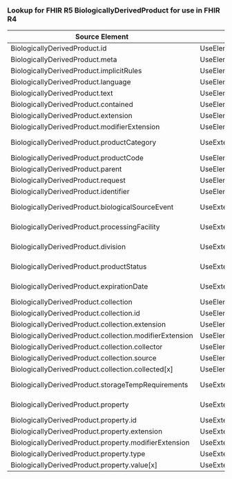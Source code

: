 ### Lookup for FHIR R5 BiologicallyDerivedProduct for use in FHIR R4

| Source Element | Usage | Target |
| -------------- | ----- | ------ |
| BiologicallyDerivedProduct.id | UseElementSameName | BiologicallyDerivedProduct.id |
| BiologicallyDerivedProduct.meta | UseElementSameName | BiologicallyDerivedProduct.meta |
| BiologicallyDerivedProduct.implicitRules | UseElementSameName | BiologicallyDerivedProduct.implicitRules |
| BiologicallyDerivedProduct.language | UseElementSameName | BiologicallyDerivedProduct.language |
| BiologicallyDerivedProduct.text | UseElementSameName | BiologicallyDerivedProduct.text |
| BiologicallyDerivedProduct.contained | UseElementSameName | BiologicallyDerivedProduct.contained |
| BiologicallyDerivedProduct.extension | UseElementSameName | BiologicallyDerivedProduct.extension |
| BiologicallyDerivedProduct.modifierExtension | UseElementSameName | BiologicallyDerivedProduct.modifierExtension |
| BiologicallyDerivedProduct.productCategory | UseExtension | http://hl7.org/fhir/5.0/StructureDefinition/extension-BiologicallyDerivedProduct.productCategory |
| BiologicallyDerivedProduct.productCode | UseElementSameName | BiologicallyDerivedProduct.productCode |
| BiologicallyDerivedProduct.parent | UseElementSameName | BiologicallyDerivedProduct.parent |
| BiologicallyDerivedProduct.request | UseElementSameName | BiologicallyDerivedProduct.request |
| BiologicallyDerivedProduct.identifier | UseElementSameName | BiologicallyDerivedProduct.identifier |
| BiologicallyDerivedProduct.biologicalSourceEvent | UseExtension | http://hl7.org/fhir/5.0/StructureDefinition/extension-BiologicallyDerivedProduct.biologicalSourceEvent |
| BiologicallyDerivedProduct.processingFacility | UseExtension | http://hl7.org/fhir/5.0/StructureDefinition/extension-BiologicallyDerivedProduct.processingFacility |
| BiologicallyDerivedProduct.division | UseExtension | http://hl7.org/fhir/5.0/StructureDefinition/extension-BiologicallyDerivedProduct.division |
| BiologicallyDerivedProduct.productStatus | UseExtension | http://hl7.org/fhir/5.0/StructureDefinition/extension-BiologicallyDerivedProduct.productStatus |
| BiologicallyDerivedProduct.expirationDate | UseExtension | http://hl7.org/fhir/5.0/StructureDefinition/extension-BiologicallyDerivedProduct.expirationDate |
| BiologicallyDerivedProduct.collection | UseElementSameName | BiologicallyDerivedProduct.collection |
| BiologicallyDerivedProduct.collection.id | UseElementSameName | BiologicallyDerivedProduct.collection.id |
| BiologicallyDerivedProduct.collection.extension | UseElementSameName | BiologicallyDerivedProduct.collection.extension |
| BiologicallyDerivedProduct.collection.modifierExtension | UseElementSameName | BiologicallyDerivedProduct.collection.modifierExtension |
| BiologicallyDerivedProduct.collection.collector | UseElementSameName | BiologicallyDerivedProduct.collection.collector |
| BiologicallyDerivedProduct.collection.source | UseElementSameName | BiologicallyDerivedProduct.collection.source |
| BiologicallyDerivedProduct.collection.collected[x] | UseElementSameName | BiologicallyDerivedProduct.collection.collected[x] |
| BiologicallyDerivedProduct.storageTempRequirements | UseExtension | http://hl7.org/fhir/5.0/StructureDefinition/extension-BiologicallyDerivedProduct.storageTempRequirements |
| BiologicallyDerivedProduct.property | UseExtension | http://hl7.org/fhir/5.0/StructureDefinition/extension-BiologicallyDerivedProduct.property |
| BiologicallyDerivedProduct.property.id | UseExtensionFromAncestor | - |
| BiologicallyDerivedProduct.property.extension | UseExtensionFromAncestor | - |
| BiologicallyDerivedProduct.property.modifierExtension | UseExtensionFromAncestor | - |
| BiologicallyDerivedProduct.property.type | UseExtensionFromAncestor | - |
| BiologicallyDerivedProduct.property.value[x] | UseExtensionFromAncestor | - |
